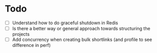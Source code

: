 # Todo

- [ ] Understand how to do graceful shutdown in Redis
- [ ] Is there a better way or general approach towards structuring the projects
- [ ] Add concurrency when creating bulk shortlinks (and profile to see difference in perf)